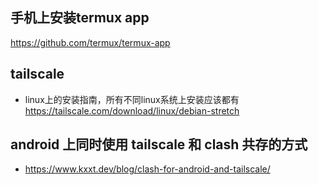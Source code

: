 ## 手机上安装termux app
https://github.com/termux/termux-app

## tailscale
- linux上的安装指南，所有不同linux系统上安装应该都有 https://tailscale.com/download/linux/debian-stretch

## android 上同时使用 tailscale 和 clash 共存的方式
- https://www.kxxt.dev/blog/clash-for-android-and-tailscale/